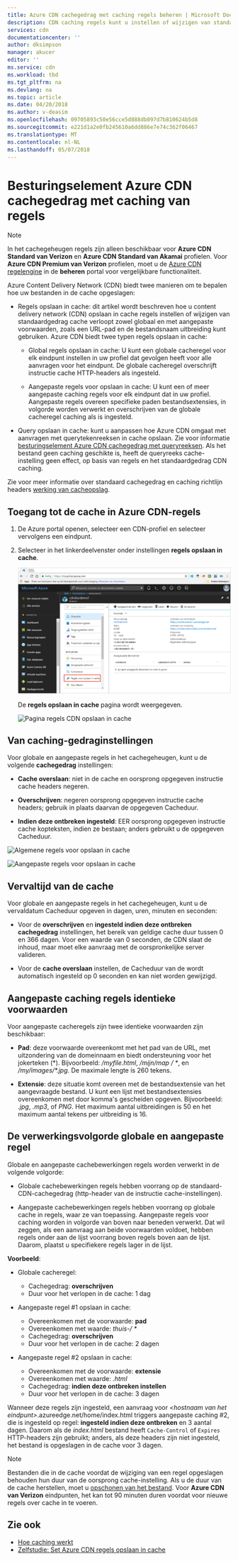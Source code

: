 ```yaml
---
title: Azure CDN cachegedrag met caching regels beheren | Microsoft Docs
description: CDN caching regels kunt u instellen of wijzigen van standaardgedrag cache verloopt zowel globaal en met voorwaarden, zoals een URL-pad en de bestandsnaam extensies.
services: cdn
documentationcenter: ''
author: dksimpson
manager: akucer
editor: ''
ms.service: cdn
ms.workload: tbd
ms.tgt_pltfrm: na
ms.devlang: na
ms.topic: article
ms.date: 04/20/2018
ms.author: v-deasim
ms.openlocfilehash: 09705893c50e56cce5d888db097d7b810624b5d8
ms.sourcegitcommit: e221d1a2e0fb245610a6dd886e7e74c362f06467
ms.translationtype: MT
ms.contentlocale: nl-NL
ms.lasthandoff: 05/07/2018
---
```

# <a name="control-azure-cdn-caching-behavior-with-caching-rules"></a>Besturingselement Azure CDN cachegedrag met caching van regels

> [!NOTE] 
> In het cachegeheugen regels zijn alleen beschikbaar voor **Azure CDN Standard van Verizon** en **Azure CDN Standard van Akamai** profielen. Voor **Azure CDN Premium van Verizon** profielen, moet u de [Azure CDN regelengine](cdn-rules-engine.md) in de **beheren** portal voor vergelijkbare functionaliteit.
 
Azure Content Delivery Network (CDN) biedt twee manieren om te bepalen hoe uw bestanden in de cache opgeslagen: 

- Regels opslaan in cache: dit artikel wordt beschreven hoe u content delivery network (CDN) opslaan in cache regels instellen of wijzigen van standaardgedrag cache verloopt zowel globaal en met aangepaste voorwaarden, zoals een URL-pad en de bestandsnaam uitbreiding kunt gebruiken. Azure CDN biedt twee typen regels opslaan in cache:

   - Global regels opslaan in cache: U kunt een globale cacheregel voor elk eindpunt instellen in uw profiel dat gevolgen heeft voor alle aanvragen voor het eindpunt. De globale cacheregel overschrijft instructie cache HTTP-headers als ingesteld.

   - Aangepaste regels voor opslaan in cache: U kunt een of meer aangepaste caching regels voor elk eindpunt dat in uw profiel. Aangepaste regels overeen specifieke paden bestandsextensies, in volgorde worden verwerkt en overschrijven van de globale cacheregel caching als is ingesteld. 

- Query opslaan in cache: kunt u aanpassen hoe Azure CDN omgaat met aanvragen met querytekenreeksen in cache opslaan. Zie voor informatie [besturingselement Azure CDN cachegedrag met queryreeksen](cdn-query-string.md). Als het bestand geen caching geschikte is, heeft de queryreeks cache-instelling geen effect, op basis van regels en het standaardgedrag CDN caching.

Zie voor meer informatie over standaard cachegedrag en caching richtlijn headers [werking van cacheopslag](cdn-how-caching-works.md). 


## <a name="accessing-azure-cdn-caching-rules"></a>Toegang tot de cache in Azure CDN-regels

1. De Azure portal openen, selecteer een CDN-profiel en selecteer vervolgens een eindpunt.

2. Selecteer in het linkerdeelvenster onder instellingen **regels opslaan in cache**.

   ![Knop regels CDN opslaan in cache](./media/cdn-caching-rules/cdn-caching-rules-btn.png)

   De **regels opslaan in cache** pagina wordt weergegeven.

   ![Pagina regels CDN opslaan in cache](./media/cdn-caching-rules/cdn-caching-rules-page.png)


## <a name="caching-behavior-settings"></a>Van caching-gedraginstellingen
Voor globale en aangepaste regels in het cachegeheugen, kunt u de volgende **cachegedrag** instellingen:

- **Cache overslaan**: niet in de cache en oorsprong opgegeven instructie cache headers negeren.

- **Overschrijven**: negeren oorsprong opgegeven instructie cache headers; gebruik in plaats daarvan de opgegeven Cacheduur.

- **Indien deze ontbreken ingesteld**: EER oorsprong opgegeven instructie cache kopteksten, indien ze bestaan; anders gebruikt u de opgegeven Cacheduur.

![Algemene regels voor opslaan in cache](./media/cdn-caching-rules/cdn-global-caching-rules.png)

![Aangepaste regels voor opslaan in cache](./media/cdn-caching-rules/cdn-custom-caching-rules.png)

## <a name="cache-expiration-duration"></a>Vervaltijd van de cache
Voor globale en aangepaste regels in het cachegeheugen, kunt u de vervaldatum Cacheduur opgeven in dagen, uren, minuten en seconden:

- Voor de **overschrijven** en **ingesteld indien deze ontbreken** **cachegedrag** instellingen, het bereik van geldige cache duur tussen 0 en 366 dagen. Voor een waarde van 0 seconden, de CDN slaat de inhoud, maar moet elke aanvraag met de oorspronkelijke server valideren.

- Voor de **cache overslaan** instellen, de Cacheduur van de wordt automatisch ingesteld op 0 seconden en kan niet worden gewijzigd.

## <a name="custom-caching-rules-match-conditions"></a>Aangepaste caching regels identieke voorwaarden

Voor aangepaste cacheregels zijn twee identieke voorwaarden zijn beschikbaar:
 
- **Pad**: deze voorwaarde overeenkomt met het pad van de URL, met uitzondering van de domeinnaam en biedt ondersteuning voor het jokerteken (\*). Bijvoorbeeld: _/myfile.html_, _/mijn/map / *_, en _/my/images/*.jpg_. De maximale lengte is 260 tekens.

- **Extensie**: deze situatie komt overeen met de bestandsextensie van het aangevraagde bestand. U kunt een lijst met bestandsextensies overeenkomen met door komma's gescheiden opgeven. Bijvoorbeeld: _.jpg_, _.mp3_, of _PNG_. Het maximum aantal uitbreidingen is 50 en het maximum aantal tekens per uitbreiding is 16. 

## <a name="global-and-custom-rule-processing-order"></a>De verwerkingsvolgorde globale en aangepaste regel
Globale en aangepaste cachebewerkingen regels worden verwerkt in de volgende volgorde:

- Globale cachebewerkingen regels hebben voorrang op de standaard-CDN-cachegedrag (http-header van de instructie cache-instellingen). 

- Aangepaste cachebewerkingen regels hebben voorrang op globale cache in regels, waar ze van toepassing. Aangepaste regels voor caching worden in volgorde van boven naar beneden verwerkt. Dat wil zeggen, als een aanvraag aan beide voorwaarden voldoet, hebben regels onder aan de lijst voorrang boven regels boven aan de lijst. Daarom, plaatst u specifiekere regels lager in de lijst.

**Voorbeeld**:
- Globale cacheregel: 
   - Cachegedrag: **overschrijven**
   - Duur voor het verlopen in de cache: 1 dag

- Aangepaste regel #1 opslaan in cache:
   - Overeenkomen met de voorwaarde: **pad**
   - Overeenkomen met waarde: _thuis-/ *_
   - Cachegedrag: **overschrijven**
   - Duur voor het verlopen in de cache: 2 dagen

- Aangepaste regel #2 opslaan in cache:
   - Overeenkomen met de voorwaarde: **extensie**
   - Overeenkomen met waarde: _.html_
   - Cachegedrag: **indien deze ontbreken instellen**
   - Duur voor het verlopen in de cache: 3 dagen

Wanneer deze regels zijn ingesteld, een aanvraag voor  _&lt;hostnaam van het eindpunt&gt;_.azureedge.net/home/index.html triggers aangepaste caching #2, die is ingesteld op regel: **ingesteld indien deze ontbreken** en 3 aantal dagen. Daarom als de *index.html* bestand heeft `Cache-Control` of `Expires` HTTP-headers zijn gebruikt; anders, als deze headers zijn niet ingesteld, het bestand is opgeslagen in de cache voor 3 dagen.

> [!NOTE] 
> Bestanden die in de cache voordat de wijziging van een regel opgeslagen behouden hun duur van de oorsprong cache-instelling. Als u de duur van de cache herstellen, moet u [opschonen van het bestand](cdn-purge-endpoint.md). Voor **Azure CDN van Verizon** eindpunten, het kan tot 90 minuten duren voordat voor nieuwe regels over cache in te voeren.

## <a name="see-also"></a>Zie ook

- [Hoe caching werkt](cdn-how-caching-works.md)
- [Zelfstudie: Set Azure CDN regels opslaan in cache](cdn-caching-rules-tutorial.md)
